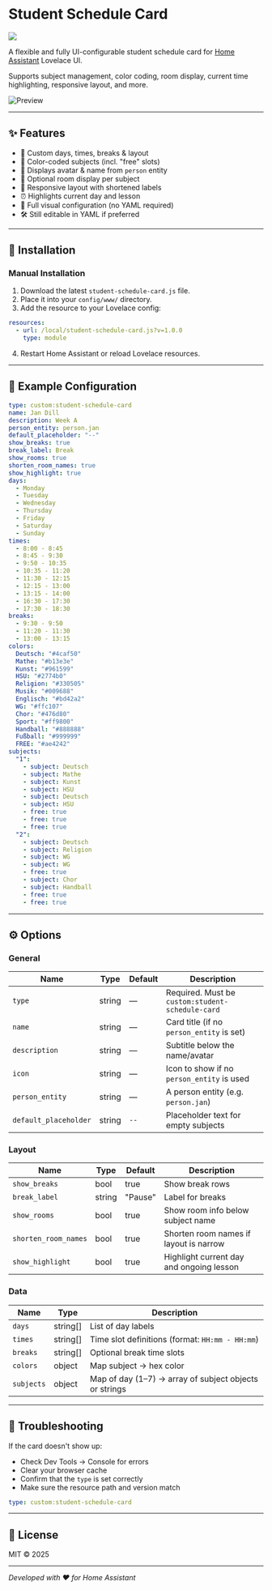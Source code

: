 # Student Schedule Card

[![](https://img.shields.io/badge/Home%20Assistant-Custom%20Card-blue.svg?style=flat-square)](https://www.home-assistant.io/lovelace/)

A flexible and fully UI-configurable student schedule card for [Home Assistant](https://www.home-assistant.io/) Lovelace UI.

Supports subject management, color coding, room display, current time highlighting, responsive layout, and more.

![Preview](https://user-images.githubusercontent.com/YOUR_IMAGE_HERE.png)

---

## ✨ Features

- 📅 Custom days, times, breaks & layout
- 🎨 Color-coded subjects (incl. "free" slots)
- 🧑 Displays avatar & name from `person` entity
- 🏫 Optional room display per subject
- 📱 Responsive layout with shortened labels
- ⏰ Highlights current day and lesson
- 🔧 Full visual configuration (no YAML required)
- 🛠️ Still editable in YAML if preferred

---

## 🚀 Installation

### Manual Installation

1. Download the latest `student-schedule-card.js` file.
2. Place it into your `config/www/` directory.
3. Add the resource to your Lovelace config:

```yaml
resources:
  - url: /local/student-schedule-card.js?v=1.0.0
    type: module
```

4. Restart Home Assistant or reload Lovelace resources.

---

## 🧪 Example Configuration

```yaml
type: custom:student-schedule-card
name: Jan Dill
description: Week A
person_entity: person.jan
default_placeholder: "--"
show_breaks: true
break_label: Break
show_rooms: true
shorten_room_names: true
show_highlight: true
days:
  - Monday
  - Tuesday
  - Wednesday
  - Thursday
  - Friday
  - Saturday
  - Sunday
times:
  - 8:00 - 8:45
  - 8:45 - 9:30
  - 9:50 - 10:35
  - 10:35 - 11:20
  - 11:30 - 12:15
  - 12:15 - 13:00
  - 13:15 - 14:00
  - 16:30 - 17:30
  - 17:30 - 18:30
breaks:
  - 9:30 - 9:50
  - 11:20 - 11:30
  - 13:00 - 13:15
colors:
  Deutsch: "#4caf50"
  Mathe: "#b13e3e"
  Kunst: "#961599"
  HSU: "#2774b0"
  Religion: "#330505"
  Musik: "#009688"
  Englisch: "#bd42a2"
  WG: "#ffc107"
  Chor: "#476d80"
  Sport: "#ff9800"
  Handball: "#888888"
  Fußball: "#999999"
  FREE: "#ae4242"
subjects:
  "1":
    - subject: Deutsch
    - subject: Mathe
    - subject: Kunst
    - subject: HSU
    - subject: Deutsch
    - subject: HSU
    - free: true
    - free: true
    - free: true
  "2":
    - subject: Deutsch
    - subject: Religion
    - subject: WG
    - subject: WG
    - free: true
    - subject: Chor
    - subject: Handball
    - free: true
    - free: true
```

---

## ⚙️ Options

### General

| Name                  | Type     | Default | Description                                                  |
|-----------------------|----------|---------|--------------------------------------------------------------|
| `type`                | string   | —       | Required. Must be `custom:student-schedule-card`             |
| `name`                | string   | —       | Card title (if no `person_entity` is set)                    |
| `description`         | string   | —       | Subtitle below the name/avatar                               |
| `icon`                | string   | —       | Icon to show if no `person_entity` is used                   |
| `person_entity`       | string   | —       | A person entity (e.g. `person.jan`)                          |
| `default_placeholder` | string   | `--`    | Placeholder text for empty subjects                          |

### Layout

| Name                  | Type    | Default | Description                                                  |
|-----------------------|---------|---------|--------------------------------------------------------------|
| `show_breaks`         | bool    | true    | Show break rows                                              |
| `break_label`         | string  | "Pause" | Label for breaks                                             |
| `show_rooms`          | bool    | true    | Show room info below subject name                            |
| `shorten_room_names`  | bool    | true    | Shorten room names if layout is narrow                       |
| `show_highlight`      | bool    | true    | Highlight current day and ongoing lesson                     |

### Data

| Name       | Type     | Description                                                  |
|------------|----------|--------------------------------------------------------------|
| `days`     | string[] | List of day labels                                           |
| `times`    | string[] | Time slot definitions (format: `HH:mm - HH:mm`)             |
| `breaks`   | string[] | Optional break time slots                                   |
| `colors`   | object   | Map subject → hex color                                      |
| `subjects` | object   | Map of day (1–7) → array of subject objects or strings       |

---

## 🐞 Troubleshooting

If the card doesn't show up:

- Check Dev Tools → Console for errors
- Clear your browser cache
- Confirm that the `type` is set correctly
- Make sure the resource path and version match

```yaml
type: custom:student-schedule-card
```

---

## 📄 License

MIT © 2025

---

_Developed with ❤️ for Home Assistant_
